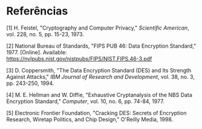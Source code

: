 # Referências

[1] H. Feistel, "Cryptography and Computer Privacy," *Scientific American*, vol. 228, no. 5, pp. 15-23, 1973.

[2] National Bureau of Standards, "FIPS PUB 46: Data Encryption Standard," 1977. [Online]. Available: https://nvlpubs.nist.gov/nistpubs/FIPS/NIST.FIPS.46-3.pdf

[3] D. Coppersmith, "The Data Encryption Standard (DES) and Its Strength Against Attacks," *IBM Journal of Research and Development*, vol. 38, no. 3, pp. 243-250, 1994.

[4] M. E. Hellman and W. Diffie, "Exhaustive Cryptanalysis of the NBS Data Encryption Standard," *Computer*, vol. 10, no. 6, pp. 74-84, 1977.

[5] Electronic Frontier Foundation, "Cracking DES: Secrets of Encryption Research, Wiretap Politics, and Chip Design," O'Reilly Media, 1998.

